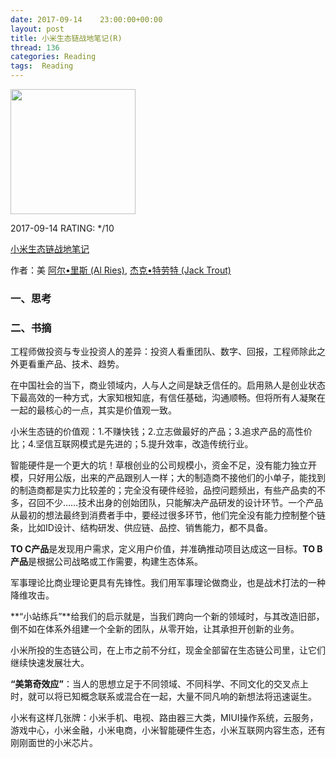 ```yaml
---
date: 2017-09-14    23:00:00+00:00
layout: post
title: 小米生态链战地笔记(R)
thread: 136
categories: Reading
tags:  Reading
---
```




<img src="https://images-cn.ssl-images-amazon.com/images/I/61P1o1LPTbL.jpg" width="200" />



2017-09-14 RATING:  */10



[小米生态链战地笔记](https://www.amazon.cn/%E5%B0%8F%E7%B1%B3%E7%94%9F%E6%80%81%E9%93%BE%E6%88%98%E5%9C%B0%E7%AC%94%E8%AE%B0-%E5%B0%8F%E7%B1%B3%E7%94%9F%E6%80%81%E9%93%BE%E8%B0%B7%E4%BB%93%E5%AD%A6%E9%99%A2/dp/B06Y5K5DBD)



作者：美 [阿尔•里斯 (Al Ries)](https://www.amazon.cn/s/ref=dp_byline_sr_book_1?ie=UTF8&field-author=%E9%98%BF%E5%B0%94%E2%80%A2%E9%87%8C%E6%96%AF+%28Al+Ries%29&search-alias=books), [杰克•特劳特 (Jack Trout)](https://www.amazon.cn/s/ref=dp_byline_sr_book_2?ie=UTF8&field-author=%E6%9D%B0%E5%85%8B%E2%80%A2%E7%89%B9%E5%8A%B3%E7%89%B9+%28Jack+Trout%29&search-alias=books) 



### 一、思考



### 二、书摘



工程师做投资与专业投资人的差异：投资人看重团队、数字、回报，工程师除此之外更看重产品、技术、趋势。

在中国社会的当下，商业领域内，人与人之间是缺乏信任的。启用熟人是创业状态下最高效的一种方式，大家知根知底，有信任基础，沟通顺畅。但将所有人凝聚在一起的最核心的一点，其实是价值观一致。

小米生态链的价值观：1.不赚快钱；2.立志做最好的产品；3.追求产品的高性价比；4.坚信互联网模式是先进的；5.提升效率，改造传统行业。

智能硬件是一个更大的坑！草根创业的公司规模小，资金不足，没有能力独立开模，只好用公版，出来的产品跟别人一样；大的制造商不接他们的小单子，能找到的制造商都是实力比较差的；完全没有硬件经验，品控问题频出，有些产品卖的不多，召回不少……技术出身的创始团队，只能解决产品研发的设计环节。一个产品从最初的想法最终到消费者手中，要经过很多环节，他们完全没有能力控制整个链条，比如ID设计、结构研发、供应链、品控、销售能力，都不具备。

**TO C产品**是发现用户需求，定义用户价值，并准确推动项目达成这一目标。**TO B产品**是根据公司战略或工作需要，构建生态体系。

军事理论比商业理论更具有先锋性。我们用军事理论做商业，也是战术打法的一种降维攻击。

**“小站练兵”**给我们的启示就是，当我们跨向一个新的领域时，与其改造旧部，倒不如在体系外组建一个全新的团队，从零开始，让其承担开创新的业务。

小米所投的生态链公司，在上市之前不分红，现金全部留在生态链公司里，让它们继续快速发展壮大。

**“美第奇效应”**：当人的思想立足于不同领域、不同科学、不同文化的交叉点上时，就可以将已知概念联系或混合在一起，大量不同凡响的新想法将迅速诞生。

小米有这样几张牌：小米手机、电视、路由器三大类，MIUI操作系统，云服务，游戏中心，小米金融，小米电商，小米智能硬件生态，小米互联网内容生态，还有刚刚面世的小米芯片。























